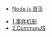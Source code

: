 <!-- docs/_sidebar.md -->

* [Node.js 首页](node/README.md "Node.js 首页")
<!-- * [指南](zh-cn/guide) -->
* [1.事件机制](node/1.%E4%BA%8B%E4%BB%B6%E5%BE%AA%E7%8E%AF%E6%9C%BA%E5%88%B6.md "1.事件机制")
* [2.CommonJS](node/2.CommonJS.md "2.CommonJS")


